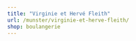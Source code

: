 ```yaml
---
title: "Virginie et Hervé Fleith"
url: /munster/virginie-et-herve-fleith/
shop: boulangerie
---
```


